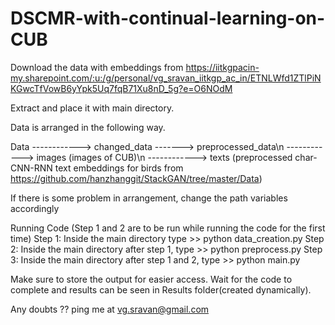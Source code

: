 # DSCMR-with-continual-learning-on-CUB

Download the data with embeddings from https://iitkgpacin-my.sharepoint.com/:u:/g/personal/vg_sravan_iitkgp_ac_in/ETNLWfd1ZTlPiNKGwcTfVowB6yYpk5Uq7fqB71Xu8nD_5g?e=O6NOdM

Extract and place it with main directory.

Data is arranged in the following way.

Data  ------------> changed_data -------> preprocessed_data\n
      ------------> images (images of CUB)\n
      ------------> texts (preprocessed char-CNN-RNN text embeddings for birds from https://github.com/hanzhanggit/StackGAN/tree/master/Data)
      
If there is some problem in arrangement, change the path variables accordingly

Running Code 
(Step 1 and 2 are to be run while running the code for the first time)
Step 1: Inside the main directory type
        >> python data_creation.py
Step 2: Inside the main directory after step 1, type
        >> python preprocess.py
Step 3: Inside the main directory after step 1 and 2, type
        >> python main.py
        
Make sure to store the output for easier access.
Wait for the code to complete and results can be seen in Results folder(created dynamically).

Any doubts ?? 
ping me at vg.sravan@gmail.com
        
